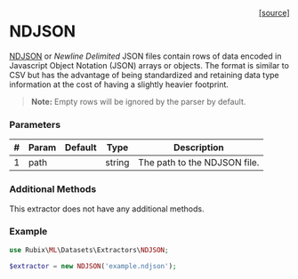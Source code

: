 <span style="float:right;"><a href="https://github.com/RubixML/RubixML/blob/master/src/Datasets/Extractors/NDJSON.php">[source]</a></span>

# NDJSON
[NDJSON](http://ndjson.org/) or *Newline Delimited* JSON files contain rows of data encoded in Javascript Object Notation (JSON) arrays or objects. The format is similar to CSV but has the advantage of being standardized and retaining data type information at the cost of having a slightly heavier footprint.

> **Note:** Empty rows will be ignored by the parser by default.

### Parameters
| # | Param | Default | Type | Description |
|---|---|---|---|---|
| 1 | path |  | string | The path to the NDJSON file. |

### Additional Methods
This extractor does not have any additional methods.

### Example
```php
use Rubix\ML\Datasets\Extractors\NDJSON;

$extractor = new NDJSON('example.ndjson');
```